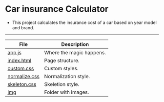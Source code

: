 # Car insurance Calculator
- This project calculates the insurance cost of a car based on year model and brand.
---
| File | Description |
| --- | --- |
| [app.js]() | Where the magic happens. |
| [index.html]() | Page structure. |
| [custom.css]()| Custom styles. |
| [normalize.css]() | Normalization style. |
| [skeleton.css]() | Skeletion style.|
| [Img]() | Folder with images. |
